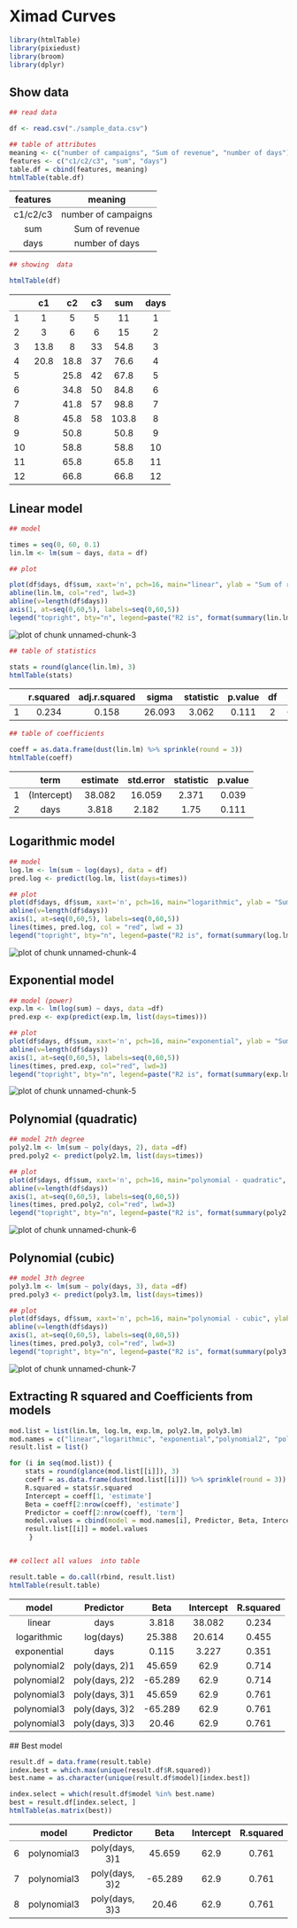 
# Ximad Curves


```r
library(htmlTable)
library(pixiedust)
library(broom)
library(dplyr)
```

## Show data

```r
## read data 

df <- read.csv("./sample_data.csv")

## table of attributes
meaning <- c("number of campaigns", "Sum of revenue", "number of days")
features <- c("c1/c2/c3", "sum", "days") 
table.df = cbind(features, meaning)
htmlTable(table.df)
```

<table class='gmisc_table' style='border-collapse: collapse;' >
<thead>
<tr>
<th style='border-bottom: 1px solid grey; border-top: 2px solid grey; text-align: center;'>features</th>
<th style='border-bottom: 1px solid grey; border-top: 2px solid grey; text-align: center;'>meaning</th>
</tr>
</thead>
<tbody>
<tr>
<td style='text-align: center;'>c1/c2/c3</td>
<td style='text-align: center;'>number of campaigns</td>
</tr>
<tr>
<td style='text-align: center;'>sum</td>
<td style='text-align: center;'>Sum of revenue</td>
</tr>
<tr>
<td style='border-bottom: 2px solid grey; text-align: center;'>days</td>
<td style='border-bottom: 2px solid grey; text-align: center;'>number of days</td>
</tr>
</tbody>
</table>

```r
## showing  data

htmlTable(df)
```

<table class='gmisc_table' style='border-collapse: collapse;' >
<thead>
<tr>
<th style='border-bottom: 1px solid grey; border-top: 2px solid grey;'> </th>
<th style='border-bottom: 1px solid grey; border-top: 2px solid grey; text-align: center;'>c1</th>
<th style='border-bottom: 1px solid grey; border-top: 2px solid grey; text-align: center;'>c2</th>
<th style='border-bottom: 1px solid grey; border-top: 2px solid grey; text-align: center;'>c3</th>
<th style='border-bottom: 1px solid grey; border-top: 2px solid grey; text-align: center;'>sum</th>
<th style='border-bottom: 1px solid grey; border-top: 2px solid grey; text-align: center;'>days</th>
</tr>
</thead>
<tbody>
<tr>
<td style='text-align: left;'>1</td>
<td style='text-align: center;'>1</td>
<td style='text-align: center;'>5</td>
<td style='text-align: center;'>5</td>
<td style='text-align: center;'>11</td>
<td style='text-align: center;'>1</td>
</tr>
<tr>
<td style='text-align: left;'>2</td>
<td style='text-align: center;'>3</td>
<td style='text-align: center;'>6</td>
<td style='text-align: center;'>6</td>
<td style='text-align: center;'>15</td>
<td style='text-align: center;'>2</td>
</tr>
<tr>
<td style='text-align: left;'>3</td>
<td style='text-align: center;'>13.8</td>
<td style='text-align: center;'>8</td>
<td style='text-align: center;'>33</td>
<td style='text-align: center;'>54.8</td>
<td style='text-align: center;'>3</td>
</tr>
<tr>
<td style='text-align: left;'>4</td>
<td style='text-align: center;'>20.8</td>
<td style='text-align: center;'>18.8</td>
<td style='text-align: center;'>37</td>
<td style='text-align: center;'>76.6</td>
<td style='text-align: center;'>4</td>
</tr>
<tr>
<td style='text-align: left;'>5</td>
<td style='text-align: center;'></td>
<td style='text-align: center;'>25.8</td>
<td style='text-align: center;'>42</td>
<td style='text-align: center;'>67.8</td>
<td style='text-align: center;'>5</td>
</tr>
<tr>
<td style='text-align: left;'>6</td>
<td style='text-align: center;'></td>
<td style='text-align: center;'>34.8</td>
<td style='text-align: center;'>50</td>
<td style='text-align: center;'>84.8</td>
<td style='text-align: center;'>6</td>
</tr>
<tr>
<td style='text-align: left;'>7</td>
<td style='text-align: center;'></td>
<td style='text-align: center;'>41.8</td>
<td style='text-align: center;'>57</td>
<td style='text-align: center;'>98.8</td>
<td style='text-align: center;'>7</td>
</tr>
<tr>
<td style='text-align: left;'>8</td>
<td style='text-align: center;'></td>
<td style='text-align: center;'>45.8</td>
<td style='text-align: center;'>58</td>
<td style='text-align: center;'>103.8</td>
<td style='text-align: center;'>8</td>
</tr>
<tr>
<td style='text-align: left;'>9</td>
<td style='text-align: center;'></td>
<td style='text-align: center;'>50.8</td>
<td style='text-align: center;'></td>
<td style='text-align: center;'>50.8</td>
<td style='text-align: center;'>9</td>
</tr>
<tr>
<td style='text-align: left;'>10</td>
<td style='text-align: center;'></td>
<td style='text-align: center;'>58.8</td>
<td style='text-align: center;'></td>
<td style='text-align: center;'>58.8</td>
<td style='text-align: center;'>10</td>
</tr>
<tr>
<td style='text-align: left;'>11</td>
<td style='text-align: center;'></td>
<td style='text-align: center;'>65.8</td>
<td style='text-align: center;'></td>
<td style='text-align: center;'>65.8</td>
<td style='text-align: center;'>11</td>
</tr>
<tr>
<td style='border-bottom: 2px solid grey; text-align: left;'>12</td>
<td style='border-bottom: 2px solid grey; text-align: center;'></td>
<td style='border-bottom: 2px solid grey; text-align: center;'>66.8</td>
<td style='border-bottom: 2px solid grey; text-align: center;'></td>
<td style='border-bottom: 2px solid grey; text-align: center;'>66.8</td>
<td style='border-bottom: 2px solid grey; text-align: center;'>12</td>
</tr>
</tbody>
</table>

## Linear model




```r
## model

times = seq(0, 60, 0.1)
lin.lm <- lm(sum ~ days, data = df)

## plot 

plot(df$days, df$sum, xaxt='n', pch=16, main="linear", ylab = "Sum of revenue", xlab="days", cex.lab=1.5, cex.main=1.5, xlim=c(0,60))
abline(lin.lm, col="red", lwd=3)
abline(v=length(df$days))
axis(1, at=seq(0,60,5), labels=seq(0,60,5))
legend("topright", bty="n", legend=paste("R2 is", format(summary(lin.lm)$r.squared,digits=4)), cex = 2.0)
```

![plot of chunk unnamed-chunk-3](figure/unnamed-chunk-3.png) 

```r
## table of statistics

stats = round(glance(lin.lm), 3)
htmlTable(stats)
```

<table class='gmisc_table' style='border-collapse: collapse;' >
<thead>
<tr>
<th style='border-bottom: 1px solid grey; border-top: 2px solid grey;'> </th>
<th style='border-bottom: 1px solid grey; border-top: 2px solid grey; text-align: center;'>r.squared</th>
<th style='border-bottom: 1px solid grey; border-top: 2px solid grey; text-align: center;'>adj.r.squared</th>
<th style='border-bottom: 1px solid grey; border-top: 2px solid grey; text-align: center;'>sigma</th>
<th style='border-bottom: 1px solid grey; border-top: 2px solid grey; text-align: center;'>statistic</th>
<th style='border-bottom: 1px solid grey; border-top: 2px solid grey; text-align: center;'>p.value</th>
<th style='border-bottom: 1px solid grey; border-top: 2px solid grey; text-align: center;'>df</th>
<th style='border-bottom: 1px solid grey; border-top: 2px solid grey; text-align: center;'>logLik</th>
<th style='border-bottom: 1px solid grey; border-top: 2px solid grey; text-align: center;'>AIC</th>
<th style='border-bottom: 1px solid grey; border-top: 2px solid grey; text-align: center;'>BIC</th>
<th style='border-bottom: 1px solid grey; border-top: 2px solid grey; text-align: center;'>deviance</th>
<th style='border-bottom: 1px solid grey; border-top: 2px solid grey; text-align: center;'>df.residual</th>
</tr>
</thead>
<tbody>
<tr>
<td style='border-bottom: 2px solid grey; text-align: left;'>1</td>
<td style='border-bottom: 2px solid grey; text-align: center;'>0.234</td>
<td style='border-bottom: 2px solid grey; text-align: center;'>0.158</td>
<td style='border-bottom: 2px solid grey; text-align: center;'>26.093</td>
<td style='border-bottom: 2px solid grey; text-align: center;'>3.062</td>
<td style='border-bottom: 2px solid grey; text-align: center;'>0.111</td>
<td style='border-bottom: 2px solid grey; text-align: center;'>2</td>
<td style='border-bottom: 2px solid grey; text-align: center;'>-55.074</td>
<td style='border-bottom: 2px solid grey; text-align: center;'>116.147</td>
<td style='border-bottom: 2px solid grey; text-align: center;'>117.602</td>
<td style='border-bottom: 2px solid grey; text-align: center;'>6808.673</td>
<td style='border-bottom: 2px solid grey; text-align: center;'>10</td>
</tr>
</tbody>
</table>

```r
## table of coefficients

coeff = as.data.frame(dust(lin.lm) %>% sprinkle(round = 3))
htmlTable(coeff)
```

<table class='gmisc_table' style='border-collapse: collapse;' >
<thead>
<tr>
<th style='border-bottom: 1px solid grey; border-top: 2px solid grey;'> </th>
<th style='border-bottom: 1px solid grey; border-top: 2px solid grey; text-align: center;'>term</th>
<th style='border-bottom: 1px solid grey; border-top: 2px solid grey; text-align: center;'>estimate</th>
<th style='border-bottom: 1px solid grey; border-top: 2px solid grey; text-align: center;'>std.error</th>
<th style='border-bottom: 1px solid grey; border-top: 2px solid grey; text-align: center;'>statistic</th>
<th style='border-bottom: 1px solid grey; border-top: 2px solid grey; text-align: center;'>p.value</th>
</tr>
</thead>
<tbody>
<tr>
<td style='text-align: left;'>1</td>
<td style='text-align: center;'>(Intercept)</td>
<td style='text-align: center;'>38.082</td>
<td style='text-align: center;'>16.059</td>
<td style='text-align: center;'>2.371</td>
<td style='text-align: center;'>0.039</td>
</tr>
<tr>
<td style='border-bottom: 2px solid grey; text-align: left;'>2</td>
<td style='border-bottom: 2px solid grey; text-align: center;'>days</td>
<td style='border-bottom: 2px solid grey; text-align: center;'>3.818</td>
<td style='border-bottom: 2px solid grey; text-align: center;'>2.182</td>
<td style='border-bottom: 2px solid grey; text-align: center;'>1.75</td>
<td style='border-bottom: 2px solid grey; text-align: center;'>0.111</td>
</tr>
</tbody>
</table>


## Logarithmic model



```r
## model
log.lm <- lm(sum ~ log(days), data = df)
pred.log <- predict(log.lm, list(days=times))

## plot
plot(df$days, df$sum, xaxt='n', pch=16, main="logarithmic", ylab = "Sum of revenue", xlab="days",cex.lab=1.5, cex.main=1.5, xlim=c(0,60))
abline(v=length(df$days))
axis(1, at=seq(0,60,5), labels=seq(0,60,5))
lines(times, pred.log, col = "red", lwd = 3)
legend("topright", bty="n", legend=paste("R2 is", format(summary(log.lm)$r.squared,digits=4)), cex = 2.0)
```

![plot of chunk unnamed-chunk-4](figure/unnamed-chunk-4.png) 

## Exponential model



```r
## model (power)
exp.lm <- lm(log(sum) ~ days, data =df)
pred.exp <- exp(predict(exp.lm, list(days=times)))

## plot
plot(df$days, df$sum, xaxt='n', pch=16, main="exponential", ylab = "Sum of revenue", xlab="days",cex.lab=1.5, cex.main=1.5, xlim=c(0,60))
abline(v=length(df$days))
axis(1, at=seq(0,60,5), labels=seq(0,60,5))
lines(times, pred.exp, col="red", lwd=3)
legend("topright", bty="n", legend=paste("R2 is", format(summary(exp.lm)$r.squared,digits=4)), cex  = 2.0)
```

![plot of chunk unnamed-chunk-5](figure/unnamed-chunk-5.png) 

## Polynomial (quadratic)


```r
## model 2th degree
poly2.lm <- lm(sum ~ poly(days, 2), data =df)
pred.poly2 <- predict(poly2.lm, list(days=times))

## plot
plot(df$days, df$sum, xaxt='n', pch=16, main="polynomial - quadratic", ylab = "Sum of revenue", xlab="days",cex.lab=1.5, cex.main=1.5, xlim=c(0,60))
abline(v=length(df$days))
axis(1, at=seq(0,60,5), labels=seq(0,60,5))
lines(times, pred.poly2, col="red", lwd=3)
legend("topright", bty="n", legend=paste("R2 is", format(summary(poly2.lm)$r.squared,digits=4)), cex  = 2.0)
```

![plot of chunk unnamed-chunk-6](figure/unnamed-chunk-6.png) 

## Polynomial (cubic)


```r
## model 3th degree
poly3.lm <- lm(sum ~ poly(days, 3), data =df)
pred.poly3 <- predict(poly3.lm, list(days=times))

## plot
plot(df$days, df$sum, xaxt='n', pch=16, main="polynomial - cubic", ylab = "Sum of revenue", xlab="days",cex.lab=1.5, cex.main=1.5, xlim=c(0,60))
abline(v=length(df$days))
axis(1, at=seq(0,60,5), labels=seq(0,60,5))
lines(times, pred.poly3, col="red", lwd=3)
legend("topright", bty="n", legend=paste("R2 is", format(summary(poly3.lm)$r.squared,digits=4)), cex  = 2.0)
```

![plot of chunk unnamed-chunk-7](figure/unnamed-chunk-7.png) 

## Extracting R squared and Coefficients from models


```r
mod.list = list(lin.lm, log.lm, exp.lm, poly2.lm, poly3.lm)
mod.names = c("linear","logarithmic", "exponential","polynomial2", "polynomial3")
result.list = list()

for (i in seq(mod.list)) {
    stats = round(glance(mod.list[[i]]), 3)
    coeff = as.data.frame(dust(mod.list[[i]]) %>% sprinkle(round = 3))
    R.squared = stats$r.squared
    Intercept = coeff[1, 'estimate']
    Beta = coeff[2:nrow(coeff), 'estimate']
    Predictor = coeff[2:nrow(coeff), 'term']
    model.values = cbind(model = mod.names[i], Predictor, Beta, Intercept, R.squared)
    result.list[[i]] = model.values
     }


## collect all values  into table

result.table = do.call(rbind, result.list)
htmlTable(result.table)
```

<table class='gmisc_table' style='border-collapse: collapse;' >
<thead>
<tr>
<th style='border-bottom: 1px solid grey; border-top: 2px solid grey; text-align: center;'>model</th>
<th style='border-bottom: 1px solid grey; border-top: 2px solid grey; text-align: center;'>Predictor</th>
<th style='border-bottom: 1px solid grey; border-top: 2px solid grey; text-align: center;'>Beta</th>
<th style='border-bottom: 1px solid grey; border-top: 2px solid grey; text-align: center;'>Intercept</th>
<th style='border-bottom: 1px solid grey; border-top: 2px solid grey; text-align: center;'>R.squared</th>
</tr>
</thead>
<tbody>
<tr>
<td style='text-align: center;'>linear</td>
<td style='text-align: center;'>days</td>
<td style='text-align: center;'>3.818</td>
<td style='text-align: center;'>38.082</td>
<td style='text-align: center;'>0.234</td>
</tr>
<tr>
<td style='text-align: center;'>logarithmic</td>
<td style='text-align: center;'>log(days)</td>
<td style='text-align: center;'>25.388</td>
<td style='text-align: center;'>20.614</td>
<td style='text-align: center;'>0.455</td>
</tr>
<tr>
<td style='text-align: center;'>exponential</td>
<td style='text-align: center;'>days</td>
<td style='text-align: center;'>0.115</td>
<td style='text-align: center;'>3.227</td>
<td style='text-align: center;'>0.351</td>
</tr>
<tr>
<td style='text-align: center;'>polynomial2</td>
<td style='text-align: center;'>poly(days, 2)1</td>
<td style='text-align: center;'>45.659</td>
<td style='text-align: center;'>62.9</td>
<td style='text-align: center;'>0.714</td>
</tr>
<tr>
<td style='text-align: center;'>polynomial2</td>
<td style='text-align: center;'>poly(days, 2)2</td>
<td style='text-align: center;'>-65.289</td>
<td style='text-align: center;'>62.9</td>
<td style='text-align: center;'>0.714</td>
</tr>
<tr>
<td style='text-align: center;'>polynomial3</td>
<td style='text-align: center;'>poly(days, 3)1</td>
<td style='text-align: center;'>45.659</td>
<td style='text-align: center;'>62.9</td>
<td style='text-align: center;'>0.761</td>
</tr>
<tr>
<td style='text-align: center;'>polynomial3</td>
<td style='text-align: center;'>poly(days, 3)2</td>
<td style='text-align: center;'>-65.289</td>
<td style='text-align: center;'>62.9</td>
<td style='text-align: center;'>0.761</td>
</tr>
<tr>
<td style='border-bottom: 2px solid grey; text-align: center;'>polynomial3</td>
<td style='border-bottom: 2px solid grey; text-align: center;'>poly(days, 3)3</td>
<td style='border-bottom: 2px solid grey; text-align: center;'>20.46</td>
<td style='border-bottom: 2px solid grey; text-align: center;'>62.9</td>
<td style='border-bottom: 2px solid grey; text-align: center;'>0.761</td>
</tr>
</tbody>
</table>
## Best model


```r
result.df = data.frame(result.table)
index.best = which.max(unique(result.df$R.squared))
best.name = as.character(unique(result.df$model)[index.best])

index.select = which(result.df$model %in% best.name)
best = result.df[index.select, ]
htmlTable(as.matrix(best))
```

<table class='gmisc_table' style='border-collapse: collapse;' >
<thead>
<tr>
<th style='border-bottom: 1px solid grey; border-top: 2px solid grey;'> </th>
<th style='border-bottom: 1px solid grey; border-top: 2px solid grey; text-align: center;'>model</th>
<th style='border-bottom: 1px solid grey; border-top: 2px solid grey; text-align: center;'>Predictor</th>
<th style='border-bottom: 1px solid grey; border-top: 2px solid grey; text-align: center;'>Beta</th>
<th style='border-bottom: 1px solid grey; border-top: 2px solid grey; text-align: center;'>Intercept</th>
<th style='border-bottom: 1px solid grey; border-top: 2px solid grey; text-align: center;'>R.squared</th>
</tr>
</thead>
<tbody>
<tr>
<td style='text-align: left;'>6</td>
<td style='text-align: center;'>polynomial3</td>
<td style='text-align: center;'>poly(days, 3)1</td>
<td style='text-align: center;'>45.659</td>
<td style='text-align: center;'>62.9</td>
<td style='text-align: center;'>0.761</td>
</tr>
<tr>
<td style='text-align: left;'>7</td>
<td style='text-align: center;'>polynomial3</td>
<td style='text-align: center;'>poly(days, 3)2</td>
<td style='text-align: center;'>-65.289</td>
<td style='text-align: center;'>62.9</td>
<td style='text-align: center;'>0.761</td>
</tr>
<tr>
<td style='border-bottom: 2px solid grey; text-align: left;'>8</td>
<td style='border-bottom: 2px solid grey; text-align: center;'>polynomial3</td>
<td style='border-bottom: 2px solid grey; text-align: center;'>poly(days, 3)3</td>
<td style='border-bottom: 2px solid grey; text-align: center;'>20.46</td>
<td style='border-bottom: 2px solid grey; text-align: center;'>62.9</td>
<td style='border-bottom: 2px solid grey; text-align: center;'>0.761</td>
</tr>
</tbody>
</table>







